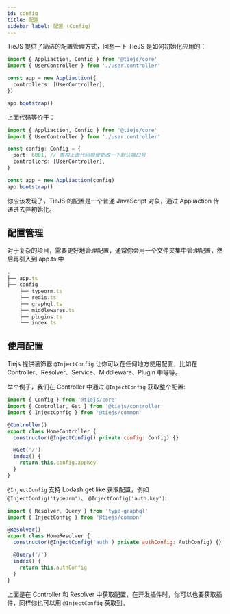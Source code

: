 ```yaml
---
id: config
title: 配置
sidebar_label: 配置 (Config)
---
```


TieJS 提供了简洁的配置管理方式，回想一下 TieJS 是如何初始化应用的：

```ts
import { Appliaction, Config } from '@tiejs/core'
import { UserController } from './user.controller'

const app = new Appliaction({
  controllers: [UserController],
})

app.bootstrap()
```

上面代码等价于：

```ts
import { Appliaction, Config } from '@tiejs/core'
import { UserController } from './user.controller'

const config: Config = {
  port: 6001, // 重构上面代码顺便更改一下默认端口号
  controllers: [UserController],
}

const app = new Appliaction(config)
app.bootstrap()
```

你应该发现了，TieJS 的配置是一个普通 JavaScript 对象，通过 Appliaction 传递进去并初始化。

## 配置管理

对于复杂的项目，需要更好地管理配置，通常你会用一个文件夹集中管理配置，然后再引入到 app.ts 中

```ts
.
├── app.ts
├── config
    ├── typeorm.ts
    ├── redis.ts
    ├── graphql.ts
    ├── middlewares.ts
    ├── plugins.ts
    └── index.ts
```

## 使用配置

Tiejs 提供装饰器 `@InjectConfig` 让你可以在任何地方使用配置，比如在 Controller、Resolver、Service、Middleware、Plugin 中等等。

举个例子，我们在 Controller 中通过 `@InjectConfig` 获取整个配置:

```js
import { Config } from '@tiejs/core'
import { Controller, Get } from '@tiejs/controller'
import { InjectConfig } from '@tiejs/common'

@Controller()
export class HomeController {
  constructor(@InjectConfig() private config: Config) {}

  @Get('/')
  index() {
    return this.config.appKey
  }
}
```

`@InjectConfig` 支持 Lodash.get like 获取配置，例如 `@InjectConfig('typeorm')`、 `@InjectConfig('auth.key')`:

```js
import { Resolver, Query } from 'type-graphql'
import { InjectConfig } from '@tiejs/common'

@Resolver()
export class HomeResolver {
  constructor(@InjectConfig('auth') private authConfig: AuthConfig) {}

  @Query('/')
  index() {
    return this.authConfig
  }
}
```

上面是在 Controller 和 Resolver 中获取配置，在开发插件时，你可以也要获取插件，同样你也可以用 `@InjectConfig` 获取到。
